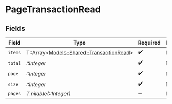 # PageTransactionRead


## Fields

| Field                                                                               | Type                                                                                | Required                                                                            | Description                                                                         |
| ----------------------------------------------------------------------------------- | ----------------------------------------------------------------------------------- | ----------------------------------------------------------------------------------- | ----------------------------------------------------------------------------------- |
| `items`                                                                             | T::Array<[Models::Shared::TransactionRead](../../models/shared/transactionread.md)> | :heavy_check_mark:                                                                  | N/A                                                                                 |
| `total`                                                                             | *::Integer*                                                                         | :heavy_check_mark:                                                                  | N/A                                                                                 |
| `page`                                                                              | *::Integer*                                                                         | :heavy_check_mark:                                                                  | N/A                                                                                 |
| `size`                                                                              | *::Integer*                                                                         | :heavy_check_mark:                                                                  | N/A                                                                                 |
| `pages`                                                                             | *T.nilable(::Integer)*                                                              | :heavy_minus_sign:                                                                  | N/A                                                                                 |